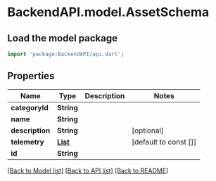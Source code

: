# BackendAPI.model.AssetSchema

## Load the model package

```dart
import 'package:BackendAPI/api.dart';
```

## Properties

 Name            | Type                                          | Description | Notes                 
-----------------|-----------------------------------------------|-------------|-----------------------
 **categoryId**  | **String**                                    |             |
 **name**        | **String**                                    |             |
 **description** | **String**                                    |             | [optional]            
 **telemetry**   | [**List<AssetTelemetry>**](AssetTelemetry.md) |             | [default to const []] 
 **id**          | **String**                                    |             |

[[Back to Model list]](../README.md#documentation-for-models) [[Back to API list]](../README.md#documentation-for-api-endpoints) [[Back to README]](../README.md)


